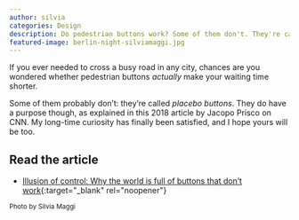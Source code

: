 ```yaml
---
author: silvia
categories: Design
description: Do pedestrian buttons work? Some of them don't. They're called placebo buttons. Read about their purpose.
featured-image: berlin-night-silviamaggi.jpg
---
```

If you ever needed to cross a busy road in any city, chances are you wondered whether pedestrian buttons _actually_ make your waiting time shorter.

<!--more-->

Some of them probably don’t: they’re called _placebo buttons_. They do have a purpose though, as explained in this 2018 article by Jacopo Prisco on CNN. My long-time curiosity has finally been satisfied, and I hope yours will be too.

## Read the article

* [Illusion of control: Why the world is full of buttons that don’t work](https://edition.cnn.com/style/article/placebo-buttons-design/index.html){:target="_blank" rel="noopener"}

<small>Photo by Silvia Maggi</small>